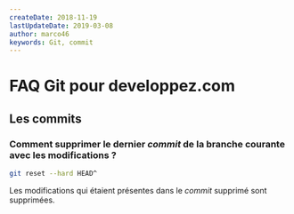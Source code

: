 ```yaml
---
createDate: 2018-11-19
lastUpdateDate: 2019-03-08
author: marco46
keywords: Git, commit
---
```


# FAQ Git pour developpez.com

## Les commits

### Comment supprimer le dernier *commit* de la branche courante avec les modifications ?

```bash
git reset --hard HEAD^
```

Les modifications qui étaient présentes dans le *commit* supprimé sont supprimées.
